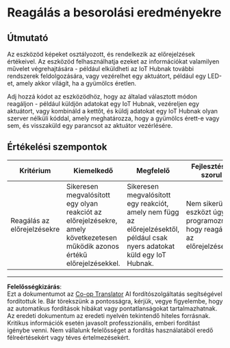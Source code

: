 <!--
CO_OP_TRANSLATOR_METADATA:
{
  "original_hash": "022e21f8629b721424c1de25195fff67",
  "translation_date": "2025-08-27T20:59:12+00:00",
  "source_file": "4-manufacturing/lessons/2-check-fruit-from-device/assignment.md",
  "language_code": "hu"
}
-->
# Reagálás a besorolási eredményekre

## Útmutató

Az eszközöd képeket osztályozott, és rendelkezik az előrejelzések értékeivel. Az eszközöd felhasználhatja ezeket az információkat valamilyen művelet végrehajtására - például elküldheti az IoT Hubnak további rendszerek feldolgozására, vagy vezérelhet egy aktuátort, például egy LED-et, amely akkor világít, ha a gyümölcs éretlen.

Adj hozzá kódot az eszközödhöz, hogy az általad választott módon reagáljon - például küldjön adatokat egy IoT Hubnak, vezéreljen egy aktuátort, vagy kombináld a kettőt, és küldj adatokat egy IoT Hubnak olyan szerver nélküli kóddal, amely meghatározza, hogy a gyümölcs érett-e vagy sem, és visszaküld egy parancsot az aktuátor vezérlésére.

## Értékelési szempontok

| Kritérium | Kiemelkedő | Megfelelő | Fejlesztésre szorul |
| --------- | ---------- | --------- | ------------------- |
| Reagálás az előrejelzésekre | Sikeresen megvalósított egy olyan reakciót az előrejelzésekre, amely következetesen működik azonos értékű előrejelzésekkel. | Sikeresen megvalósított egy reakciót, amely nem függ az előrejelzésektől, például csak nyers adatokat küld egy IoT Hubnak. | Nem sikerült az eszközt úgy programozni, hogy reagáljon az előrejelzésekre. |

---

**Felelősségkizárás**:  
Ezt a dokumentumot az [Co-op Translator](https://github.com/Azure/co-op-translator) AI fordítószolgáltatás segítségével fordítottuk le. Bár törekszünk a pontosságra, kérjük, vegye figyelembe, hogy az automatikus fordítások hibákat vagy pontatlanságokat tartalmazhatnak. Az eredeti dokumentum az eredeti nyelvén tekintendő hiteles forrásnak. Kritikus információk esetén javasolt professzionális, emberi fordítást igénybe venni. Nem vállalunk felelősséget a fordítás használatából eredő félreértésekért vagy téves értelmezésekért.